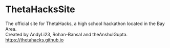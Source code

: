 # ThetaHacksSite
The official site for ThetaHacks, a high school hackathon located in the Bay Area. <br>
Created by AndyLi23, Rohan-Bansal and theAnshulGupta. <br>
https://thetahacks.github.io <br>
